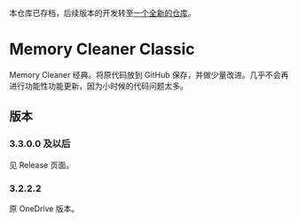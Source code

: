 本仓库已存档，后续版本的开发转至[一个全新的仓库](https://github.com/UnnamedOrange/ME)。

# Memory Cleaner Classic

Memory Cleaner 经典。将原代码放到 GitHub 保存，并做少量改进。几乎不会再进行功能性功能更新，因为小时候的代码问题太多。

## 版本

### 3.3.0.0 及以后

见 Release 页面。

### 3.2.2.2

原 OneDrive 版本。
